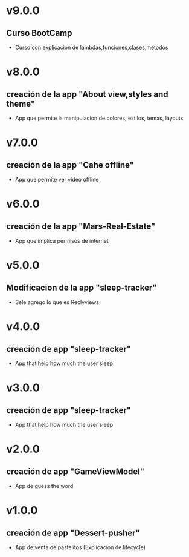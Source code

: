 # v9.0.0
## Curso BootCamp
- Curso con explicacion de lambdas,funciones,clases,metodos

# v8.0.0
## creación de la app "About view,styles and theme"
- App que permite la manipulacion de colores, estilos, temas, layouts

# v7.0.0
## creación de la app "Cahe offline"
- App que permite ver video offline

# v6.0.0
## creación de la app "Mars-Real-Estate"
- App que implica permisos de internet  

# v5.0.0
## Modificacion de la app "sleep-tracker"
- Sele agrego lo que es Reclyviews 

# v4.0.0
## creación de app "sleep-tracker"
- App that help how much the user sleep

# v3.0.0
## creación de app "sleep-tracker"
- App that help how much the user sleep

# v2.0.0
## creación de app "GameViewModel"
- App de guess the word

# v1.0.0
## creación de app "Dessert-pusher"
- App de venta de pastelitos (Explicacion de lifecycle)